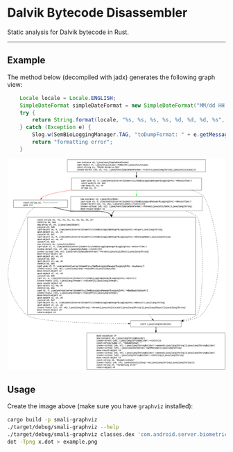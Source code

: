 # Dalvik Bytecode Disassembler

Static analysis for Dalvik bytecode in Rust.

---

## Example

The method below (decompiled with jadx) generates the following graph view:

```java
    Locale locale = Locale.ENGLISH;
    SimpleDateFormat simpleDateFormat = new SimpleDateFormat("MM/dd HH:mm:ss.SSS", locale);
    try {
        return String.format(locale, "%s, %s, %s, %s, %d, %d, %d, %s", this.mType, this.mPackageName, simpleDateFormat.format(new Date(this.mStartTime)), this.mResultTime == 0 ? "-----------" : simpleDateFormat.format(new Date(this.mResultTime)), Long.valueOf(this.mLatency), Integer.valueOf(this.mExtra), Integer.valueOf(this.mBadQualityCount), this.mResult);
    } catch (Exception e) {
        Slog.w(SemBioLoggingManager.TAG, "toDumpFormat: " + e.getMessage());
        return "formatting error";
    }
```

![Example Graphview](./graphviz_example.png)

## Usage

Create the image above (make sure you have `graphviz` installed):

```bash
cargo build -p smali-graphviz
./target/debug/smali-graphviz --help
./target/debug/smali-graphviz classes.dex 'com.android.server.biometrics.SemBioLoggingManager$LoggingInfo' toDumpFormat > x.dot
dot -Tpng x.dot > example.png
```
